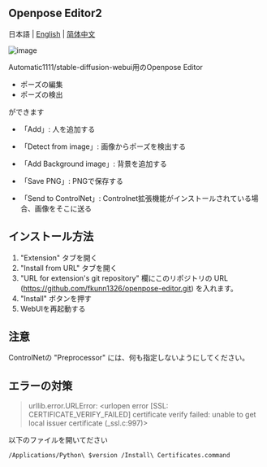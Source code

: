 ## Openpose Editor2

日本語 | [English](README.en.md) | [简体中文](README.zh-cn.md)

![image](https://user-images.githubusercontent.com/92153597/219921945-468b2e4f-a3a0-4d44-a923-13ceb0258ddc.png)

Automatic1111/stable-diffusion-webui用のOpenpose Editor

- ポーズの編集
- ポーズの検出

ができます

- 「Add」: 人を追加する
- 「Detect from image」: 画像からポーズを検出する
- 「Add Background image」: 背景を追加する

- 「Save PNG」: PNGで保存する
- 「Send to ControlNet」: Controlnet拡張機能がインストールされている場合、画像をそこに送る

## インストール方法

1. "Extension" タブを開く
2. "Install from URL" タブを開く
3. "URL for extension's git repository" 欄にこのリポジトリの URL (https://github.com/fkunn1326/openpose-editor.git) を入れます。
4. "Install" ボタンを押す
5. WebUIを再起動する

## 注意

ControlNetの "Preprocessor" には、何も指定しないようにしてください。

## エラーの対策

> urllib.error.URLError: <urlopen error [SSL: CERTIFICATE_VERIFY_FAILED] certificate verify failed: unable to get local issuer certificate (_ssl.c:997)>


以下のファイルを開いてださい
```
/Applications/Python\ $version /Install\ Certificates.command
```
